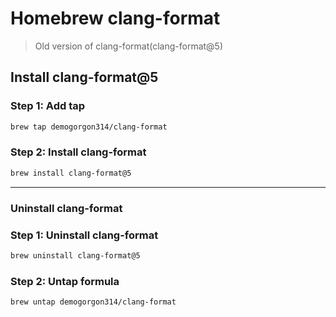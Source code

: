 # Homebrew clang-format

> Old version of clang-format(clang-format@5)

## Install clang-format@5

### Step 1: Add tap

```bash
brew tap demogorgon314/clang-format
```

### Step 2: Install clang-format

```bash
brew install clang-format@5
```

------

### Uninstall clang-format

### Step 1: Uninstall clang-format

```bash
brew uninstall clang-format@5
```

### Step 2: Untap formula

```bash
brew untap demogorgon314/clang-format
```
